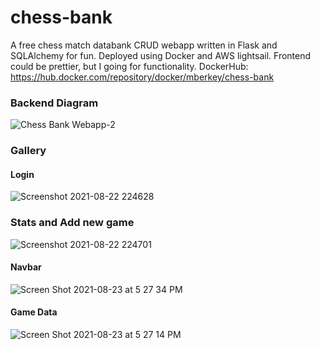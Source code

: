 # chess-bank
A free chess match databank CRUD webapp written in Flask and SQLAlchemy for fun.
Deployed using Docker and AWS lightsail.
Frontend could be prettier, but I going for functionality.
DockerHub: https://hub.docker.com/repository/docker/mberkey/chess-bank

### Backend Diagram ###

![Chess Bank Webapp-2](https://user-images.githubusercontent.com/34894903/130530687-3553bb47-a8f8-4f82-9b0d-f602c4f3d240.png)



### Gallery ###

#### Login ####
![Screenshot 2021-08-22 224628](https://user-images.githubusercontent.com/34894903/130387436-7f36b728-fc4f-496e-ac05-119947e47751.png)


### Stats and Add new game ####
![Screenshot 2021-08-22 224701](https://user-images.githubusercontent.com/34894903/130387439-043ec5c4-86ab-4122-a7d7-eb26990f2a5e.png)


#### Navbar ####
![Screen Shot 2021-08-23 at 5 27 34 PM](https://user-images.githubusercontent.com/34894903/130527531-972152c7-749c-430f-8497-f823c92d1dcc.png)


#### Game Data ####
![Screen Shot 2021-08-23 at 5 27 14 PM](https://user-images.githubusercontent.com/34894903/130527505-e55aa357-faaa-48a0-b00d-39903be2c663.png)
